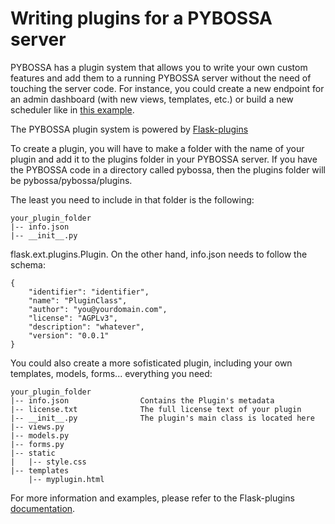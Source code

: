 Writing plugins for a PYBOSSA server
====================================

PYBOSSA has a plugin system that allows you to write your own custom
features and add them to a running PYBOSSA server without the need of
touching the server code. For instance, you could create a new endpoint
for an admin dashboard (with new views, templates, etc.) or build a new
scheduler like in [this
example](https://github.com/Scifabric/random-scheduler).

The PYBOSSA plugin system is powered by
[Flask-plugins](https://github.com/sh4nks/flask-plugins)

To create a plugin, you will have to make a folder with the name of your
plugin and add it to the plugins folder in your PYBOSSA server. If you
have the PYBOSSA code in a directory called pybossa, then the plugins
folder will be pybossa/pybossa/plugins.

The least you need to include in that folder is the following:

    your_plugin_folder
    |-- info.json
    |-- __init__.py

flask.ext.plugins.Plugin. On the other hand, info.json needs to follow
the schema:

    {
        "identifier": "identifier",
        "name": "PluginClass",
        "author": "you@yourdomain.com",
        "license": "AGPLv3",
        "description": "whatever",
        "version": "0.0.1"
    }

You could also create a more sofisticated plugin, including your own
templates, models, forms... everything you need:

    your_plugin_folder
    |-- info.json                Contains the Plugin's metadata
    |-- license.txt              The full license text of your plugin
    |-- __init__.py              The plugin's main class is located here
    |-- views.py
    |-- models.py
    |-- forms.py
    |-- static
    |   |-- style.css
    |-- templates
        |-- myplugin.html

For more information and examples, please refer to the Flask-plugins
[documentation](http://flask-plugins.readthedocs.org/en/latest/).

